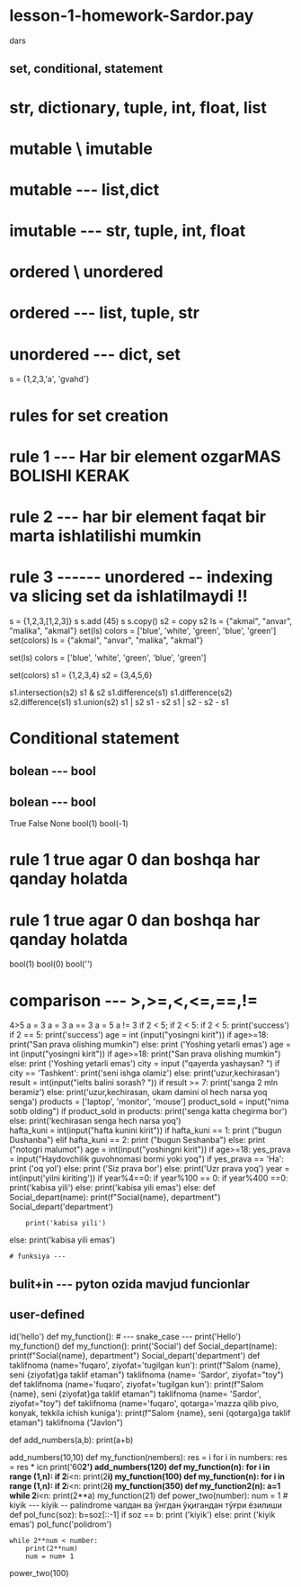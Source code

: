 # lesson-1-homework-Sardor.pay
dars 
## set, conditional, statement
# str, dictionary, tuple, int, float, list
# mutable \ imutable
# mutable --- list,dict
# imutable --- str, tuple, int, float
# ordered \ unordered
# ordered --- list, tuple, str
# unordered --- dict, set
s = {1,2,3,'a', 'gvahd'}
# rules for set creation
# rule 1 --- Har bir element ozgarMAS BOLISHI KERAK
# rule 2 --- har bir element faqat bir marta ishlatilishi mumkin
# rule 3 ------ unordered -- indexing va slicing set da ishlatilmaydi !!  
s = {1,2,3,[1,2,3]}
s
s.add (45)
s
s.copy()
s2 = copy
s2
ls = {"akmal", "anvar", "malika", "akmal"}
set(ls)
colors = ['blue', 'white', 'green', 'blue', 'green']
set(colors)
ls = {"akmal", "anvar", "malika", "akmal"}

set(ls)
colors = ['blue', 'white', 'green', 'blue', 'green']

set(colors)
s1 = {1,2,3,4}
s2 = {3,4,5,6}

s1.intersection(s2)
s1 & s2
s1.difference(s1)
s1.difference(s2)
s2.difference(s1)
s1.union(s2)
s1 | s2
s1 - s2
s1 | s2 - s2 - s1
# Conditional statement
## bolean --- bool 
## bolean --- bool 
True
False
None
bool(1)
bool(-1)
# rule 1 true agar 0 dan boshqa har qanday holatda
# rule 1 true agar 0 dan boshqa har qanday holatda
bool(1)
bool(0)
bool('')
# comparison --- >,>=,<,<=,==,!=
4>5
a = 3
a = 3
a == 3
a = 5
a != 3
if 2 < 5;
if 2 < 5:
if 2 < 5:
    print('success')
    if 2 == 5:
    print('success')
    age = int (input("yosingni kirit"))
if age>=18:
    print("San prava olishing mumkin")
else:
    print ('Yoshing yetarli emas')
    age = int (input("yosingni kirit"))
if age>=18:
    print("San prava olishing mumkin")
else:
    print ('Yoshing yetarli emas')
city = input ("qayerda yashaysan? ")
if city == 'Tashkent':
    print('seni ishga olamiz')
else:
    print('uzur,kechirasan')
    result = int(input("ielts balini sorash? ")) 
if result >= 7:
    print('sanga 2 mln beramiz')
else:
    print('uzur,kechirasan, ukam damini ol hech narsa yoq senga')
    products = ['laptop', 'monitor', 'mouse']
product_sold = input("nima sotib olding")
if product_sold in products:
    print('senga katta chegirma bor')
else:
    print('kechirasan senga hech narsa yoq')    
    hafta_kuni = int(input("hafta kunini kirit"))
if hafta_kuni == 1:
    print ("bugun Dushanba")
elif hafta_kuni == 2:
    print ("bugun Seshanba")
else:
    print ("notogri malumot") 
    age = int(input("yoshingni kirit"))
if age>=18:
    yes_prava = input("Haydovchilik guvohnomasi bormi yoki yoq")
    if yes_prava == 'Ha':
        print ('oq yol')
    else: 
        print ('Siz prava bor')
else:
    print('Uzr prava yoq')
year = int(input('yilni kiriting'))
if year%4==0:
    if year%100 == 0:
        if year%400 ==0:
            print('kabisa yili')
        else:
            print('kabisa yili emas')
    else:
    def Social_depart(name):
    print(f"Social{name}, department")
Social_depart('department')

        print('kabisa yili')
else:
    print('kabisa yili emas')          

    # funksiya ---
## bulit+in --- pyton ozida mavjud funcionlar
## user-defined
id('hello')
def my_function(): # --- snake_case ---
    print('Hello')
    my_function()
    def my_function():
    print('Social')
    def Social_depart(name):
    print(f"Social{name}, department")
Social_depart('department')
def taklifnoma (name='fuqaro', ziyofat='tugilgan kun'):
    print(f"Salom {name}, seni {ziyofat}ga taklif etaman")
taklifnoma (name= 'Sardor', ziyofat="toy")
def taklifnoma (name='fuqaro', ziyofat='tugilgan kun'):
    print(f"Salom {name}, seni {ziyofat}ga taklif etaman")
taklifnoma (name= 'Sardor', ziyofat="toy")
def taklifnoma (name='fuqaro', qotarga='mazza qilib pivo, konyak, tekkila ichish kuniga'):
    print(f"Salom {name}, seni {qotarga}ga taklif etaman")
taklifnoma ("Javlon")

def add_numbers(a,b):
    print(a+b)

add_numbers(10,10)
def my_function(nembers):
    res = i
    for i in numbers:
        res = res * icn
    print('60**2')
add_numbers(120)
def my_function(n):
    for i in range (1,n):
        if 2**i<n:
            print(2**i)
my_function(100)
def my_function(n):
    for i in range (1,n):
        if 2**i<n:
            print(2**i)
my_function(350)
def my_function2(n):
   a=1
   while 2**i<n:
            print(2**a)
my_function(21)
def power_two(number):
    num = 1
    # kiyik --- kiyik -- palindrome
чапдан ва ўнгдан ўқигандан тўғри ёзилиши 
def pol_func(soz):
    b=soz[::-1]
    if soz == b:
        print ('kiyik')
    else:
        print ('kiyik emas')
pol_func('polidrom')

    while 2**num < number:
        print(2**num)
        num = num+ 1
power_two(100)
